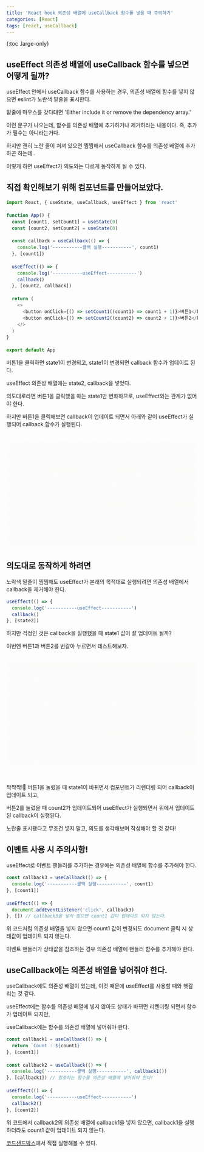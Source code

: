 ```yaml
---
title: 'React hook 의존성 배열에 useCallback 함수를 넣을 때 주의하기'
categories: [React]
tags: [react, useCallback]
---
```


{:toc .large-only}

## useEffect 의존성 배열에 useCallback 함수를 넣으면 어떻게 될까?

useEffect 안에서 useCallback 함수를 사용하는 경우, 의존성 배열에 함수를 넣지 않으면 eslint가 노란색 밑줄을 표시한다.

밑줄에 마우스를 갖다대면 'Either include it or remove the dependency array.'

이런 문구가 나오는데, 함수를 의존성 배열에 추가하거나 제거하라는 내용이다. 즉, 추가가 필수는 아니라는거다.

하지만 괜히 노란 줄이 쳐져 있으면 찜찜해서 useCallback 함수를 의존성 배열에 추가하곤 하는데..

이렇게 하면 useEffect가 의도와는 다르게 동작하게 될 수 있다.

## 직접 확인해보기 위해 컴포넌트를 만들어보았다.

```js
import React, { useState, useCallback, useEffect } from 'react'

function App() {
  const [count1, setCount1] = useState(0)
  const [count2, setCount2] = useState(0)

  const callback = useCallback(() => {
    console.log('-----------콜백 실행-----------', count1)
  }, [count1])

  useEffect(() => {
    console.log('-----------useEffect-----------')
    callback()
  }, [count2, callback])

  return (
    <>
      <button onClick={() => setCount1((count1) => count1 + 1)}>버튼1</button>
      <button onClick={() => setCount2((count2) => count2 + 1)}>버튼2</button>
    </>
  )
}

export default App
```

버튼1을 클릭하면 state1이 변경되고, state1이 변경되면 callback 함수가 업데이트 된다.

useEffect 의존성 배열에는 state2, callback을 넣었다.

의도대로라면 버튼1을 클릭했을 때는 state1만 변화하므로, useEffect와는 관계가 없어야 한다.

하지만 버튼1을 클릭해보면 callback이 업데이트 되면서 아래와 같이 useEffect가 실행되어 callback 함수가 실행된다.

<img src="/assets/img/blog/2022-12-13-useCallback-useEffect_01.gif" style="margin-top:20px" />

## 의도대로 동작하게 하려면

노락색 밑줄이 찜찜해도 useEffect가 본래의 목적대로 실행되려면 의존성 배열에서 callback을 제거해야 한다.

```js
useEffect(() => {
  console.log('-----------useEffect-----------')
  callback()
}, [state2])
```

하지만 걱정인 것은 callback을 실행했을 때 state1 값이 잘 업데이트 될까?

이번엔 버튼1과 버튼2를 번갈아 누르면서 테스트해보자.

<img src="/assets/img/blog/2022-12-13-useCallback-useEffect_02.gif" style="margin:20px 0" />

짝짝짝!🤗 버튼1을 눌렀을 때 state1이 바뀌면서 컴포넌트가 리렌더링 되어 callback이 업데이트 되고,

버튼2를 눌렀을 때 count2가 업데이트되어 useEffect가 실행되면서 위에서 업데이트된 callback이 실행된다.

노란줄 표시됐다고 무조건 넣지 말고, 의도를 생각해보며 작성해야 할 것 같다!

## 이벤트 사용 시 주의사항!

useEffect로 이벤트 핸들러를 추가하는 경우에는 의존성 배열에 함수를 추가해야 한다.

```js
const callback3 = useCallback(() => {
  console.log('-----------콜백 실행-----------', count1)
}, [count1])

useEffect(() => {
  document.addEventListener('click', callback3)
}, []) // callback3을 넣지 않으면 count1 값이 업데이트 되지 않는다.
```

위 코드처럼 의존성 배열을 넣지 않으면 count1 값이 변경되도 document 클릭 시 상태값이 업데이트 되지 않는다.

이벤트 핸들러가 상태값을 참조하는 경우 의존성 배열에 핸들러 함수를 추가해야 한다.

## useCallback에는 의존성 배열을 넣어줘야 한다.

useCallback에도 의존성 배열이 있는데, 이것 때문에 useEffect를 사용할 때와 헷갈리는 것 같다.

useEffect에는 함수를 의존성 배열에 넣지 않아도 상태가 바뀌면 리렌더링 되면서 함수가 업데이트 되지만,

useCallback에는 함수를 의존성 배열에 넣어줘야 한다.

```js
const callback1 = useCallback(() => {
  return `Count : ${count1}`
}, [count1])

const callback2 = useCallback(() => {
  console.log('-----------콜백 실행-----------', callback1())
}, [callback1]) // 참조하는 함수를 의존성 배열에 넣어줘야 한다!

useEffect(() => {
  console.log('-----------useEffect-----------')
  callback2()
}, [count2])
```

위 코드에서 callback2의 의존성 배열에 callback1을 넣지 않으면, callback1을 실행하더라도 count1 값이 업데이트 되지 않는다.

[코드샌드박스](https://codesandbox.io/s/usecallback-dependency-d5h06s?file=/src/App.jsx)에서 직접 실행해볼 수 있다.
